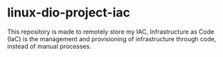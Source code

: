 # linux-dio-project-iac
This repository is made to remotely store my IAC, Infrastructure as Code (IaC) is the management and provisioning of infrastructure through code, instead of manual processes.
